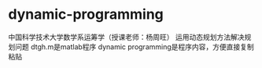 # dynamic-programming
中国科学技术大学数学系运筹学（授课老师：杨周旺）
运用动态规划方法解决规划问题
dtgh.m是matlab程序
dynamic programming是程序内容，方便直接复制粘贴

